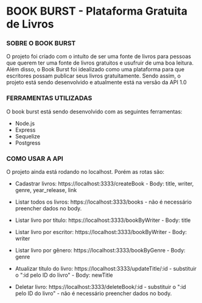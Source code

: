 # BOOK BURST - Plataforma Gratuita de Livros

### SOBRE O BOOK BURST

O projeto foi criado com o intuíto de ser uma fonte de livros para pessoas que querem ter uma fonte
de livros gratuitos e usufruir de uma boa leitura. Além disso, o Book Burst foi idealizado como uma
plataforma para que escritores possam publicar seus livros gratuitamente. Sendo assim, o projeto está
sendo desenvolvido e atualmente está na versão da API 1.0

### FERRAMENTAS UTILIZADAS

O book burst está sendo desenvolvido com as seguintes ferramentas:

- Node.js
- Express
- Sequelize
- Postgress

### COMO USAR A API

O projeto ainda está rodando no localhost. Porém as rotas são:

- Cadastrar livros: https://localhost:3333/createBook - Body: title, writer, genre, year_release, link

- Listar todos os livros: https://localhost:3333/books - não é necessário preencher dados no body.

- Listar livro por título: https://localhost:3333/bookByWriter - Body: title

- Listar livro por escritor: https://localhost:3333/bookByWriter - Body: writer

- Listar livro por gênero: https://localhost:3333/bookByGenre - Body: genre

- Atualizar título do livro: https://localhost:3333/updateTitle/:id - substituir o ":id pelo ID do livro" - Body: newTitle

- Deletar livro: https://localhost:3333/deleteBook/:id - substituir o ":id pelo ID do livro" - não é necessário preencher dados no body.
